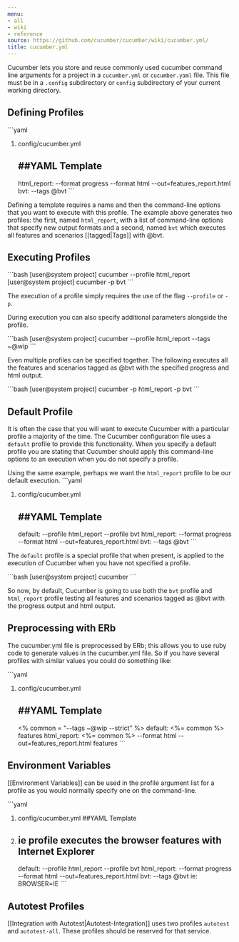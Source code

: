 ```yaml
---
menu:
- all
- wiki
- reference
source: https://github.com/cucumber/cucumber/wiki/cucumber.yml/
title: cucumber.yml
---
```


Cucumber lets you store and reuse commonly used cucumber command line arguments for a project in a <code>cucumber.yml</code> or <code>cucumber.yaml</code> file. This file must be in a <code>.config</code> subdirectory or <code>config</code> subdirectory of your current working directory.

## Defining Profiles

\`\`\`yaml

1. config/cucumber.yml
   ## ##YAML Template
   html_report: --format progress --format html --out=features_report.html
   bvt: --tags @bvt
   \`\`\`

Defining a template requires a name and then the command-line options that you want to execute with this profile. The example above generates two profiles: the first, named <code>html_report</code>, with a list of command-line options that specify new output formats and a second, named <code>bvt</code> which executes all features and scenarios \[\[tagged|Tags]] with @bvt.

## Executing Profiles

\`\`\`bash
\[user@system project] cucumber --profile html_report
\[user@system project] cucumber -p bvt
\`\`\`

The execution of a profile simply requires the use of the flag <code>--profile</code> or <code>-p</code>.

During execution you can also specify additional parameters alongside the profile.

\`\`\`bash
\[user@system project] cucumber --profile html_report --tags ~@wip
\`\`\`

Even multiple profiles can be specified together. The following executes all the features and scenarios tagged as @bvt with the specified progress and html output.

\`\`\`bash
\[user@system project] cucumber -p html_report -p bvt
\`\`\`

## Default Profile

It is often the case that you will want to execute Cucumber with a particular profile a majority of the time. The Cucumber configuration file uses a <code>default</code> profile to provide this functionality. When you specify a default profile you are stating that Cucumber should apply this command-line options to an execution when you do not specify a profile.

Using the same example, perhaps we want the <code>html_report</code> profile to be our default execution.
\`\`\`yaml

1. config/cucumber.yml
   ## ##YAML Template
   default: --profile html_report --profile bvt
   html_report: --format progress --format html --out=features_report.html
   bvt: --tags @bvt
   \`\`\`

The <code>default</code> profile is a special profile that when present, is applied to the execution of Cucumber when you have not specified a profile.

\`\`\`bash
\[user@system project] cucumber
\`\`\`

So now, by default, Cucumber is going to use both the <code>bvt</code> profile and <code>html_report</code> profile testing all features and scenarios tagged as @bvt with the progress output and html output.

## Preprocessing with ERb

The cucumber.yml file is preprocessed by ERb; this allows you to use ruby code to generate values in the cucumber.yml file. So if you have several profiles with similar values you could do something like:

\`\`\`yaml

1. config/cucumber.yml
   ## ##YAML Template
   &lt;% common = "--tags ~@wip --strict" %>
   default: &lt;%= common %> features
   html_report: &lt;%= common %> --format html --out=features_report.html features
   \`\`\`

## Environment Variables

\[\[Environment Variables]] can be used in the profile argument list for a profile as you would normally specify one on the command-line.

\`\`\`yaml

1. config/cucumber.yml
   \##YAML Template
2. ## ie profile executes the browser features with Internet Explorer
   default: --profile html_report --profile bvt
   html_report: --format progress --format html --out=features_report.html
   bvt: --tags @bvt
   ie: BROWSER=IE
   \`\`\`

## Autotest Profiles

\[\[Integration with Autotest|Autotest-Integration]] uses two profiles <code>autotest</code> and <code>autotest-all</code>. These profiles should be reserved for that service.
